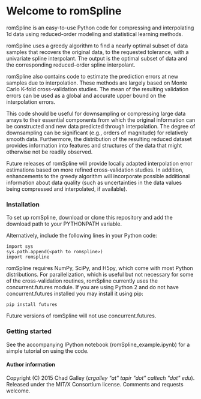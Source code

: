 # Welcome to romSpline #

romSpline is an easy-to-use Python code for compressing and interpolating 1d data using reduced-order modeling and statistical learning methods.

romSpline uses a greedy algorithm to find a nearly optimal subset of data samples that recovers the original data, to the requested tolerance, with a univariate spline interpolant. The output is the optimal subset of data and the corresponding reduced-order spline interpolant.

romSpline also contains code to estimate the prediction errors at new samples due to interpolation. These methods are largely based on Monte Carlo K-fold cross-validation studies. The mean of the resulting validation errors can be used as a global and accurate upper bound on the interpolation errors.

This code should be useful for downsampling or compressing large data arrays to their essential components from which the original information can be constructed and new data predicted through interpolation. The degree of downsampling can be significant (e.g., orders of magnitude) for relatively smooth data. Furthermore, the distribution of the resulting reduced dataset provides information into features and structures of the data that might otherwise not be readily observed.

Future releases of romSpline will provide locally adapted interpolation error estimations based on more refined cross-validation studies. In addition, enhancements to the greedy algorithm will incorporate possible additional information about data quality (such as uncertainties in the data values being compressed and interpolated, if available).


### Installation ###

To set up romSpline, download or clone this repository and add the download path to your PYTHONPATH variable. 

Alternatively, include the following lines in your Python code:

    import sys
    sys.path.append(<path to romspline>)
    import romspline


romSpline requires NumPy, SciPy, and H5py, which come with most Python distributions. For parallelization, which is useful but not necessary for some of the cross-validation routines, romSpline currently uses the concurrent.futures module. If you are using Python 2 and do not have concurrent.futures installed you may install it using pip:

    pip install futures

Future versions of romSpline will not use concurrent.futures.


### Getting started ###

See the accompanying IPython notebook (romSpline_example.ipynb) for a simple tutorial on using the code.

#### Author information ####
Copyright (C) 2015 Chad Galley (*crgalley "at" tapir "dot" caltech "dot" edu*). 
Released under the MIT/X Consortium license.
Comments and requests welcome.